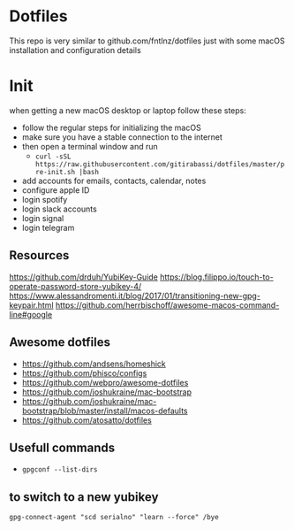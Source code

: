 # Dotfiles

This repo is very similar to github.com/fntlnz/dotfiles just with some macOS installation and configuration details

# Init
when getting a new macOS desktop or laptop follow these steps:
- follow the regular steps for initializing the macOS
- make sure you have a stable connection to the internet 
- then open a terminal window and run 
  - `curl -sSL https://raw.githubusercontent.com/gitirabassi/dotfiles/master/pre-init.sh |bash` 
- add accounts for emails, contacts, calendar, notes
- configure apple ID
- login spotify
- login slack accounts
- login signal
- login telegram

## Resources
https://github.com/drduh/YubiKey-Guide
https://blog.filippo.io/touch-to-operate-password-store-yubikey-4/
https://www.alessandromenti.it/blog/2017/01/transitioning-new-gpg-keypair.html
https://github.com/herrbischoff/awesome-macos-command-line#google

## Awesome dotfiles
- https://github.com/andsens/homeshick
- https://github.com/phisco/configs
- https://github.com/webpro/awesome-dotfiles
- https://github.com/joshukraine/mac-bootstrap
- https://github.com/joshukraine/mac-bootstrap/blob/master/install/macos-defaults
- https://github.com/atosatto/dotfiles

## Usefull commands
- `gpgconf --list-dirs`

## to switch to a new yubikey
`gpg-connect-agent "scd serialno" "learn --force" /bye`

